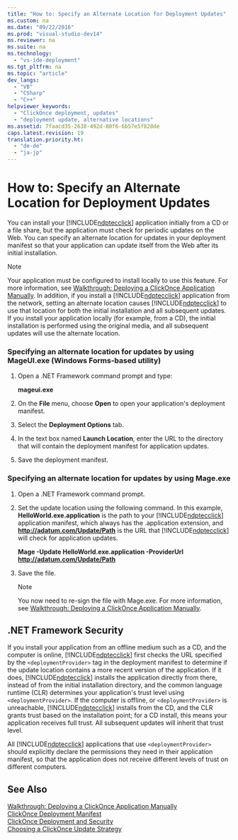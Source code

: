 ```yaml
---
title: "How to: Specify an Alternate Location for Deployment Updates"
ms.custom: na
ms.date: "09/22/2016"
ms.prod: "visual-studio-dev14"
ms.reviewer: na
ms.suite: na
ms.technology: 
  - "vs-ide-deployment"
ms.tgt_pltfrm: na
ms.topic: "article"
dev_langs: 
  - "VB"
  - "CSharp"
  - "C++"
helpviewer_keywords: 
  - "ClickOnce deployment, updates"
  - "deployment update, alternative locations"
ms.assetid: 7faacd35-2638-492d-80f6-6b57e5f820de
caps.latest.revision: 19
translation.priority.ht: 
  - "de-de"
  - "ja-jp"
---
```

# How to: Specify an Alternate Location for Deployment Updates
You can install your [!INCLUDE[ndptecclick](../vs140/includes/ndptecclick_md.md)] application initially from a CD or a file share, but the application must check for periodic updates on the Web. You can specify an alternate location for updates in your deployment manifest so that your application can update itself from the Web after its initial installation.  
  
> [!NOTE]
>  Your application must be configured to install locally to use this feature. For more information, see [Walkthrough: Deploying a ClickOnce Application Manually](../vs140/walkthrough--manually-deploying-a-clickonce-application.md). In addition, if you install a [!INCLUDE[ndptecclick](../vs140/includes/ndptecclick_md.md)] application from the network, setting an alternate location causes [!INCLUDE[ndptecclick](../vs140/includes/ndptecclick_md.md)] to use that location for both the initial installation and all subsequent updates. If you install your application locally (for example, from a CD), the initial installation is performed using the original media, and all subsequent updates will use the alternate location.  
  
### Specifying an alternate location for updates by using MageUI.exe (Windows Forms-based utility)  
  
1.  Open a .NET Framework command prompt and type:  
  
     **mageui.exe**  
  
2.  On the **File** menu, choose **Open** to open your application's deployment manifest.  
  
3.  Select the **Deployment Options** tab.  
  
4.  In the text box named **Launch Location**, enter the URL to the directory that will contain the deployment manifest for application updates.  
  
5.  Save the deployment manifest.  
  
### Specifying an alternate location for updates by using Mage.exe  
  
1.  Open a .NET Framework command prompt.  
  
2.  Set the update location using the following command. In this example, **HelloWorld.exe.application** is the path to your [!INCLUDE[ndptecclick](../vs140/includes/ndptecclick_md.md)] application manifest, which always has the .application extension, and **http://adatum.com/Update/Path** is the URL that [!INCLUDE[ndptecclick](../vs140/includes/ndptecclick_md.md)] will check for application updates.  
  
     **Mage -Update HelloWorld.exe.application -ProviderUrl http://adatum.com/Update/Path**  
  
3.  Save the file.  
  
    > [!NOTE]
    >  You now need to re-sign the file with Mage.exe. For more information, see [Walkthrough: Deploying a ClickOnce Application Manually](../vs140/walkthrough--manually-deploying-a-clickonce-application.md).  
  
## .NET Framework Security  
 If you install your application from an offline medium such as a CD, and the computer is online, [!INCLUDE[ndptecclick](../vs140/includes/ndptecclick_md.md)] first checks the URL specified by the `<deploymentProvider>` tag in the deployment manifest to determine if the update location contains a more recent version of the application. If it does, [!INCLUDE[ndptecclick](../vs140/includes/ndptecclick_md.md)] installs the application directly from there, instead of from the initial installation directory, and the common language runtime (CLR) determines your application's trust level using `<deploymentProvider>`. If the computer is offline, or `<deploymentProvider>` is unreachable, [!INCLUDE[ndptecclick](../vs140/includes/ndptecclick_md.md)] installs from the CD, and the CLR grants trust based on the installation point; for a CD install, this means your application receives full trust. All subsequent updates will inherit that trust level.  
  
 All [!INCLUDE[ndptecclick](../vs140/includes/ndptecclick_md.md)] applications that use `<deploymentProvider>` should explicitly declare the permissions they need in their application manifest, so that the application does not receive different levels of trust on different computers.  
  
## See Also  
 [Walkthrough: Deploying a ClickOnce Application Manually](../vs140/walkthrough--manually-deploying-a-clickonce-application.md)   
 [ClickOnce Deployment Manifest](../vs140/clickonce-deployment-manifest.md)   
 [ClickOnce Deployment and Security](../vs140/securing-clickonce-applications.md)   
 [Choosing a ClickOnce Update Strategy](../vs140/choosing-a-clickonce-update-strategy.md)